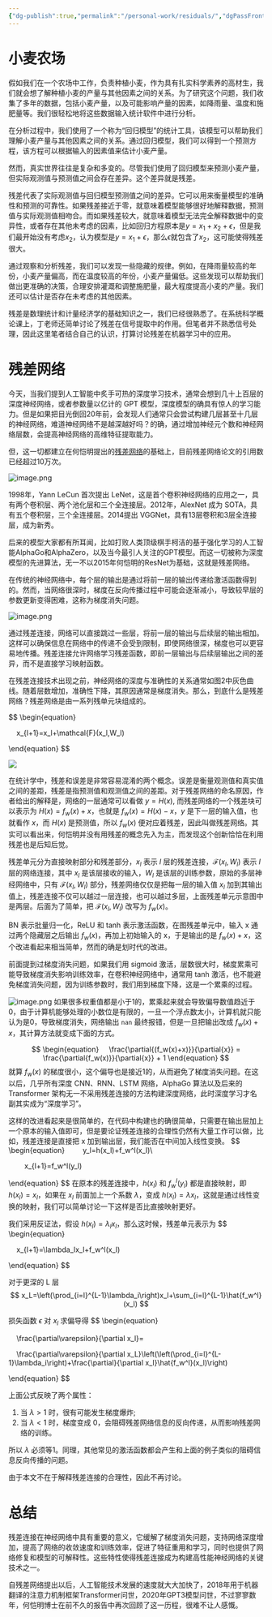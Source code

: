 ```yaml
---
{"dg-publish":true,"permalink":"/personal-work/residuals/","dgPassFrontmatter":true,"created":"2023-11-08T20:54:14.366+08:00"}
---
```



# 小麦农场

假如我们在一个农场中工作，负责种植小麦，作为具有扎实科学素养的高材生，我们就会想了解种植小麦的产量与其他因素之间的关系。为了研究这个问题，我们收集了多年的数据，包括小麦产量，以及可能影响产量的因素，如降雨量、温度和施肥量等。我们很轻松地将这些数据输入统计软件中进行分析。

在分析过程中，我们使用了一个称为“回归模型”的统计工具，该模型可以帮助我们理解小麦产量与其他因素之间的关系。通过回归模型，我们可以得到一个预测方程，该方程可以根据输入的因素值来估计小麦产量。

然而，真实世界往往是复杂和多变的。尽管我们使用了回归模型来预测小麦产量，但实际观测值与预测值之间会存在差异。这个差异就是残差。

残差代表了实际观测值与回归模型预测值之间的差异。它可以用来衡量模型的准确性和预测的可靠性。如果残差接近于零，就意味着模型能够很好地解释数据，预测值与实际观测值相吻合。而如果残差较大，就意味着模型无法完全解释数据中的变异性，或者存在其他未考虑的因素，比如回归方程原本是$y=x_1+x_2+\epsilon$，但是我们最开始没有考虑$x_2$，认为模型是$y=x_1+\epsilon$，那么$\epsilon$就包含了$x_2$，这可能使得残差很大。

通过观察和分析残差，我们可以发现一些隐藏的规律。例如，在降雨量较高的年份，小麦产量偏高，而在温度较高的年份，小麦产量偏低。这些发现可以帮助我们做出更准确的决策，合理安排灌溉和调整施肥量，最大程度提高小麦的产量。我们还可以估计是否存在未考虑的其他因素。

残差是数理统计和计量经济学的基础知识之一，我们已经很熟悉了。在系统科学概论课上，丁老师还简单讨论了残差在信号提取中的作用。但笔者并不熟悉信号处理，因此这里笔者结合自己的认识，打算讨论残差在机器学习中的应用。

# 残差网络

今天，当我们提到人工智能中炙手可热的深度学习技术，通常会想到几十上百层的深度神经网络，或者参数量以亿计的 GPT 模型，深度模型的确具有惊人的学习能力。但是如果把目光倒回20年前，会发现人们通常只会尝试构建几层甚至十几层的神经网络，难道神经网络不是越深越好吗？的确，通过增加神经元个数和神经网络层数，会提高神经网络的高维特征提取能力。

但，这一切都建立在何恺明提出的[残差网络](https://arxiv.org/pdf/1512.03385.pdf)的基础上，目前残差网络论文的引用数已经超过10万次。

![image.png](https://s2.loli.net/2023/11/08/ph4yT1FkzeNUqAa.jpg)


1998年，Yann LeCun 首次提出 LeNet，这是首个卷积神经网络的应用之一，具有两个卷积层、两个池化层和三个全连接层。2012年，AlexNet 成为 SOTA，具有五个卷积层，三个全连接层。2014提出 VGGNet，具有13层卷积和3层全连接层，成为新秀。

后来的模型大家都有所耳闻，比如打败人类顶级棋手柯洁的基于强化学习的人工智能AlphaGo和AlphaZero，以及当今最引人关注的GPT模型。而这一切被称为深度模型的先进算法，无一不以2015年何恺明的ResNet为基础，这就是残差网络。

在传统的神经网络中，每个层的输出是通过将前一层的输出传递给激活函数得到的。然而，当网络很深时，梯度在反向传播过程中可能会逐渐减小，导致较早层的参数更新变得困难，这称为梯度消失问题。

![image.png](https://s2.loli.net/2023/11/08/Oimpl6gxMGv8jsS.jpg)


通过残差连接，网络可以直接跳过一些层，将前一层的输出与后续层的输出相加。这样可以确保信息在网络中的传递不会受到限制，即使网络很深，梯度也可以更容易地传播。残差连接允许网络学习残差函数，即前一层输出与后续层输出之间的差异，而不是直接学习映射函数。

在残差连接技术出现之前，神经网络的深度与准确性的关系通常如图2中灰色曲线。随着层数增加，准确性下降，其原因通常是梯度消失。那么，到底什么是残差网络？残差网络是由一系列残单元块组成的。

$$
\begin{equation}

    x_{l+1}=x_l+\mathcal{F}(x_l,W_l)

\end{equation}
$$
  
![](https://s2.loli.net/2023/08/28/yOq4KRXdshp7U6Q.jpg)

在统计学中，残差和误差是非常容易混淆的两个概念。误差是衡量观测值和真实值之间的差距，残差是指预测值和观测值之间的差距。对于残差网络的命名原因，作者给出的解释是，网络的一层通常可以看做 $y=H(x)$, 而残差网络的一个残差块可以表示为 $H(x)=f_w(x)+x$，也就是 $f_w(x)=H(x)-x$，$y$ 是下一层的输入值，也就看作 $x$，而 $H(x)$ 是预测值，所以 $f_w(x)$ 便对应着残差，因此叫做残差网络。其实可以看出来，何恺明并没有用残差的概念先入为主，而发现这个创新恰恰在利用残差也是后知后觉。

残差单元分为直接映射部分和残差部分，$x_l$ 表示 $l$ 层的残差连接，$\mathcal{F}(x_l,W_l)$ 表示 $l$ 层的网络连接，其中 $x_l$ 是该层接收的输入，$W_l$ 是该层的训练参数，原始的多层神经网络中，只有 $\mathcal{F}(x_l,W_l)$ 部分，残差网络仅仅是把每一层的输入值 $x_l$ 加到其输出值上，残差连接不仅可以越过一层连接，也可以越过多层，上面残差单元示意图中是两层。后面为了简单，把 $\mathcal{F}(x_l,W_l)$ 改写为 $f_w(x)$。

BN 表示批量归一化，ReLU 和 tanh 表示激活函数，在图残差单元中，输入 x 通过两个隐藏层之后输出 $f_w(x)$，再加上初始输入的 x，于是输出的是 $f_w(x)+x$，这个改进看起来相当简单，然而的确是划时代的改进。

前面提到过梯度消失问题，如果我们用 sigmoid 激活，层数很大时，梯度累乘可能导致梯度消失影响训练效率，在卷积神经网络中，通常用 tanh 激活，也不能避免梯度消失问题，因为训练参数时，我们用到梯度下降，这是一个累乘的过程。

![image.png](https://s2.loli.net/2023/11/08/wqu7rgKH8MtNPz3.jpg)
如果很多权重值都是小于1的，累乘起来就会导致偏导数值趋近于0，由于计算机能够处理的小数位是有限的，一旦一个浮点数太小，计算机就只能认为是0，导致梯度消失，网络输出 `nan` 最终报错，但是一旦把输出改成 $f_w(x)+x$，其计算方法就变成下面的方式。

$$
\begin{equation}
    \frac{\partial{(f_w(x)+x)}}{\partial{x}} = \frac{\partial{f_w(x)}}{\partial{x}} + 1
\end{equation}
$$
就算 $f_w(x)$ 的梯度很小，这个偏导也是接近1的，从而避免了梯度消失问题。在这以后，几乎所有深度 CNN、RNN、LSTM 网络，AlphaGo 算法以及后来的 Transformer 架构无一不采用残差连接的方法构建深度网络，此时深度学习才名副其实成为“深度学习”。

这样的改进看起来是很简单的，在代码中构建也的确很简单，只需要在输出层加上一个原本的输入值即可，但是要论证残差连接的合理性仍然有大量工作可以做，比如，残差连接是直接把 x 加到输出层，我们能否在中间加入线性变换。
$$
\begin{equation}
        y_l=h(x_l)+f_w^l(x_l)\\

        x_{l+1}=f_w^l(y_l)

\end{equation}
$$
在原本的残差连接中，$h(x_l)$ 和 $f_w^l(y_l)$ 都是直接映射，即 $h(x_l)=x_l$，如果在 $x_l$ 前面加上一个系数 $\lambda$，变成 $h(x_l)=\lambda x_l$，这就是通过线性变换的映射，我们可以简单讨论一下这样是否比直接映射更好。

我们采用反证法，假设 $h(x_l)=\lambda_l x_l$，那么这时候，残差单元表示为
$$
\begin{equation}

    x_{l+1}=\lambda_lx_l+f_w^l(x_l)

\end{equation}
$$
  
对于更深的 L 层
$$
x_L=\left(\prod_{i=l}^{L-1}\lambda_i\right)x_l+\sum_{i=l}^{L-1}\hat{f_w^l}(x_l)
$$
  
损失函数 $\epsilon$ 对 $x_l$ 求偏导得
$$
\begin{equation}

    \frac{\partial\varepsilon}{\partial x_l}=

    \frac{\partial\varepsilon}{\partial x_L}\left(\left(\prod_{i=l}^{L-1}\lambda_i\right)+\frac{\partial}{\partial x_l}\hat{f_w^l}(x_l)\right)

\end{equation}
$$

上面公式反映了两个属性：

1. 当 $\lambda > 1$ 时，很有可能发生梯度爆炸;
2. 当 $\lambda < 1$ 时，梯度变成 0，会阻碍残差网络信息的反向传递，从而影响残差网络的训练。

所以 $\lambda$ 必须等1。同理，其他常见的激活函数都会产生和上面的例子类似的阻碍信息反向传播的问题。

由于本文不在于解释残差连接的合理性，因此不再讨论。

# 总结

残差连接在神经网络中具有重要的意义，它缓解了梯度消失问题，支持网络深度增加，提高了网络的收敛速度和训练效率，促进了特征重用和学习，同时也提供了网络修复和模型的可解释性。这些特性使得残差连接成为构建高性能神经网络的关键技术之一。

自残差网络提出以后，人工智能技术发展的速度就大大加快了，2018年用于机器翻译的注意力机制框架Transformer问世，2020年GPT3模型问世，不过寥寥数年，何恺明博士在前不久的报告中再次回顾了这一历程，很难不让人感慨。
